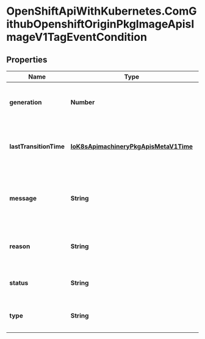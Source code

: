 # OpenShiftApiWithKubernetes.ComGithubOpenshiftOriginPkgImageApisImageV1TagEventCondition

## Properties
Name | Type | Description | Notes
------------ | ------------- | ------------- | -------------
**generation** | **Number** | Generation is the spec tag generation that this status corresponds to | 
**lastTransitionTime** | [**IoK8sApimachineryPkgApisMetaV1Time**](IoK8sApimachineryPkgApisMetaV1Time.md) | LastTransitionTIme is the time the condition transitioned from one status to another. | [optional] 
**message** | **String** | Message is a human readable description of the details about last transition, complementing reason. | [optional] 
**reason** | **String** | Reason is a brief machine readable explanation for the condition&#39;s last transition. | [optional] 
**status** | **String** | Status of the condition, one of True, False, Unknown. | 
**type** | **String** | Type of tag event condition, currently only ImportSuccess | 


